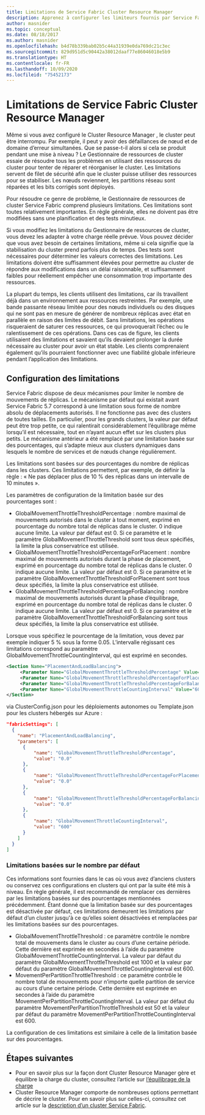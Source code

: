 ```yaml
---
title: Limitations de Service Fabric Cluster Resource Manager
description: Apprenez à configurer les limiteurs fournis par Service Fabric Cluster Resource Manager.
author: masnider
ms.topic: conceptual
ms.date: 08/18/2017
ms.author: masnider
ms.openlocfilehash: b4d78b339bab02b5c44a31939e0da769dc21c3ec
ms.sourcegitcommit: 829d951d5c90442a38012daaf77e86046018e5b9
ms.translationtype: HT
ms.contentlocale: fr-FR
ms.lasthandoff: 10/09/2020
ms.locfileid: "75452173"
---
```

# <a name="throttling-the-service-fabric-cluster-resource-manager"></a>Limitations de Service Fabric Cluster Resource Manager
Même si vous avez configuré le Cluster Resource Manager , le cluster peut être interrompu. Par exemple, il peut y avoir des défaillances de nœud et de domaine d’erreur simultanées. Que se passe-t-il alors si cela se produit pendant une mise à niveau ? Le Gestionnaire de ressources de cluster essaie de résoudre tous les problèmes en utilisant des ressources du cluster pour tenter de réparer et réorganiser le cluster. Les limitations servent de filet de sécurité afin que le cluster puisse utiliser des ressources pour se stabiliser. Les nœuds reviennent, les partitions réseau sont réparées et les bits corrigés sont déployés.

Pour résoudre ce genre de problème, le Gestionnaire de ressources de cluster Service Fabric comprend plusieurs limitations. Ces limitations sont toutes relativement importantes. En règle générale, elles ne doivent pas être modifiées sans une planification et des tests minutieux.

Si vous modifiez les limitations du Gestionnaire de ressources de cluster, vous devez les adapter à votre charge réelle prévue. Vous pouvez décider que vous avez besoin de certaines limitations, même si cela signifie que la stabilisation du cluster prend parfois plus de temps. Des tests sont nécessaires pour déterminer les valeurs correctes des limitations. Les limitations doivent être suffisamment élevées pour permettre au cluster de répondre aux modifications dans un délai raisonnable, et suffisamment faibles pour réellement empêcher une consommation trop importante des ressources. 

La plupart du temps, les clients utilisent des limitations, car ils travaillent déjà dans un environnement aux ressources restreintes. Par exemple, une bande passante réseau limitée pour des nœuds individuels ou des disques qui ne sont pas en mesure de générer de nombreux réplicas avec état en parallèle en raison des limites de débit. Sans limitations, les opérations risqueraient de saturer ces ressources, ce qui provoquerait l’échec ou le ralentissement de ces opérations. Dans ces cas de figure, les clients utilisaient des limitations et savaient qu’ils devaient prolonger la durée nécessaire au cluster pour avoir un état stable. Les clients comprenaient également qu’ils pourraient fonctionner avec une fiabilité globale inférieure pendant l’application des limitations.


## <a name="configuring-the-throttles"></a>Configuration des limitations

Service Fabric dispose de deux mécanismes pour limiter le nombre de mouvements de réplicas. Le mécanisme par défaut qui existait avant Service Fabric 5.7 correspond à une limitation sous forme de nombre absolu de déplacements autorisés. Il ne fonctionne pas avec des clusters de toutes tailles. En particulier, pour les grands clusters, la valeur par défaut peut être trop petite, ce qui ralentirait considérablement l’équilibrage même lorsqu’il est nécessaire, tout en n’ayant aucun effet sur les clusters plus petits. Le mécanisme antérieur a été remplacé par une limitation basée sur des pourcentages, qui s’adapte mieux aux clusters dynamiques dans lesquels le nombre de services et de nœuds change régulièrement.

Les limitations sont basées sur des pourcentages du nombre de réplicas dans les clusters. Ces limitations permettent, par exemple, de définir la règle : « Ne pas déplacer plus de 10 % des réplicas dans un intervalle de 10 minutes ».

Les paramètres de configuration de la limitation basée sur des pourcentages sont :

  - GlobalMovementThrottleThresholdPercentage : nombre maximal de mouvements autorisés dans le cluster à tout moment, exprimé en pourcentage du nombre total de réplicas dans le cluster. 0 indique aucune limite. La valeur par défaut est 0. Si ce paramètre et le paramètre GlobalMovementThrottleThreshold sont tous deux spécifiés, la limite la plus conservatrice est utilisée.
  - GlobalMovementThrottleThresholdPercentageForPlacement : nombre maximal de mouvements autorisés durant la phase de placement, exprimé en pourcentage du nombre total de réplicas dans le cluster. 0 indique aucune limite. La valeur par défaut est 0. Si ce paramètre et le paramètre GlobalMovementThrottleThresholdForPlacement sont tous deux spécifiés, la limite la plus conservatrice est utilisée.
  - GlobalMovementThrottleThresholdPercentageForBalancing : nombre maximal de mouvements autorisés durant la phase d’équilibrage, exprimé en pourcentage du nombre total de réplicas dans le cluster. 0 indique aucune limite. La valeur par défaut est 0. Si ce paramètre et le paramètre GlobalMovementThrottleThresholdForBalancing sont tous deux spécifiés, la limite la plus conservatrice est utilisée.

Lorsque vous spécifiez le pourcentage de la limitation, vous devez par exemple indiquer 5 % sous la forme 0.05. L’intervalle régissant ces limitations correspond au paramètre GlobalMovementThrottleCountingInterval, qui est exprimé en secondes.


``` xml
<Section Name="PlacementAndLoadBalancing">
     <Parameter Name="GlobalMovementThrottleThresholdPercentage" Value="0" />
     <Parameter Name="GlobalMovementThrottleThresholdPercentageForPlacement" Value="0" />
     <Parameter Name="GlobalMovementThrottleThresholdPercentageForBalancing" Value="0" />
     <Parameter Name="GlobalMovementThrottleCountingInterval" Value="600" />
</Section>
```

via ClusterConfig.json pour les déploiements autonomes ou Template.json pour les clusters hébergés sur Azure :

```json
"fabricSettings": [
  {
    "name": "PlacementAndLoadBalancing",
    "parameters": [
      {
          "name": "GlobalMovementThrottleThresholdPercentage",
          "value": "0.0"
      },
      {
          "name": "GlobalMovementThrottleThresholdPercentageForPlacement",
          "value": "0.0"
      },
      {
          "name": "GlobalMovementThrottleThresholdPercentageForBalancing",
          "value": "0.0"
      },
      {
          "name": "GlobalMovementThrottleCountingInterval",
          "value": "600"
      }
    ]
  }
]
```

### <a name="default-count-based-throttles"></a>Limitations basées sur le nombre par défaut
Ces informations sont fournies dans le cas où vous avez d’anciens clusters ou conservez ces configurations en clusters qui ont par la suite été mis à niveau. En règle générale, il est recommandé de remplacer ces dernières par les limitations basées sur des pourcentages mentionnées précédemment. Étant donné que la limitation basée sur des pourcentages est désactivée par défaut, ces limitations demeurent les limitations par défaut d’un cluster jusqu'à ce qu’elles soient désactivées et remplacées par les limitations basées sur des pourcentages. 

  - GlobalMovementThrottleThreshold : ce paramètre contrôle le nombre total de mouvements dans le cluster au cours d’une certaine période. Cette dernière est exprimée en secondes à l’aide du paramètre GlobalMovementThrottleCountingInterval. La valeur par défaut du paramètre GlobalMovementThrottleThreshold est 1000 et la valeur par défaut du paramètre GlobalMovementThrottleCountingInterval est 600.
  - MovementPerPartitionThrottleThreshold : ce paramètre contrôle le nombre total de mouvements pour n’importe quelle partition de service au cours d’une certaine période. Cette dernière est exprimée en secondes à l’aide du paramètre MovementPerPartitionThrottleCountingInterval. La valeur par défaut du paramètre MovementPerPartitionThrottleThreshold est 50 et la valeur par défaut du paramètre MovementPerPartitionThrottleCountingInterval est 600.

La configuration de ces limitations est similaire à celle de la limitation basée sur des pourcentages.

## <a name="next-steps"></a>Étapes suivantes
- Pour en savoir plus sur la façon dont Cluster Resource Manager gère et équilibre la charge du cluster, consultez l’article sur [l’équilibrage de la charge](service-fabric-cluster-resource-manager-balancing.md)
- Cluster Resource Manager comporte de nombreuses options permettant de décrire le cluster. Pour en savoir plus sur celles-ci, consultez cet article sur la [description d’un cluster Service Fabric](service-fabric-cluster-resource-manager-cluster-description.md).
